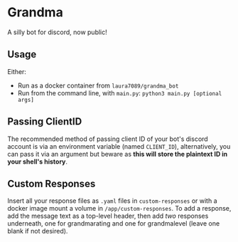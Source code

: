 # Grandma
A silly bot for discord, now public!

## Usage

Either:
- Run as a docker container from `laura7089/grandma_bot`
- Run from the command line, with `main.py`:
`python3 main.py [optional args]`

## Passing ClientID

The recommended method of passing client ID of your bot's discord account is via an environment variable (named `CLIENT_ID`), alternatively, you can pass it via an argument but beware as **this will store the plaintext ID in your shell's history**.

## Custom Responses

Insert all your response files as `.yaml` files in `custom-responses` or with a docker image mount a volume in `/app/custom-responses`.
To add a response, add the message text as a top-level header, then add *two* responses underneath, one for grandmarating and one for grandmalevel (leave one blank if not desired).
